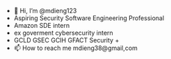 - 👋 Hi, I’m @mdieng123
- Aspiring Security Software Engineering Professional
- Amazon SDE intern
- ex goverment cybersecurity intern
- GCLD GSEC GCIH GFACT Security +
- 📫 How to reach me mdieng38@gmail,com

<!---
mdieng123/mdieng123 is a ✨ special ✨ repository because its `README.md` (this file) appears on your GitHub profile.
You can click the Preview link to take a look at your changes.
--->
